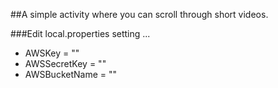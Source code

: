 ##A simple activity where you can scroll through short videos.

###Edit local.properties setting
...
- AWSKey = ""
- AWSSecretKey = ""
- AWSBucketName = ""
